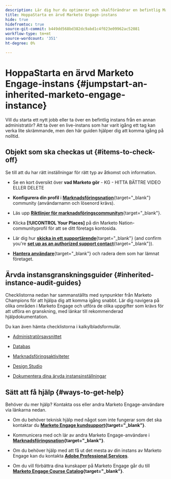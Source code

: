 ```yaml
---
description: Lär dig hur du optimerar och skalförändrar en befintlig Marketo Engage-instans som du har ärvt. Följ checklistan för att granska administratörsinställningar och upprätthålla databasens hygien.
title: HoppaStarta en ärvd Marketo Engage-instans
hide: true
hidefromtoc: true
source-git-commit: b449dd568bd382dc9abd1c4f023e09962ac52081
workflow-type: tm+mt
source-wordcount: '351'
ht-degree: 0%

---
```


# HoppaStarta en ärvd Marketo Engage-instans {#jumpstart-an-inherited-marketo-engage-instance}

Vill du starta ett nytt jobb eller ta över en befintlig instans från en annan administratör? Att ta över en live-instans som har varit igång ett tag kan verka lite skrämmande, men den här guiden hjälper dig att komma igång på nolltid.

## Objekt som ska checkas ut {#items-to-check-off}

Se till att du har rätt inställningar för rätt typ av åtkomst och information.

* Se en kort översikt över **vad Marketo gör** - KG - HITTA BÄTTRE VIDEO ELLER DELETE

* **Konfigurera din profil** i [**Marknadsföringsnation**](https://nation.marketo.com/){target="_blank"} community (användarnamn och lösenord krävs).

* Läs upp [**Riktlinjer för marknadsföringscommunityn**](https://nation.marketo.com/t5/community-guidelines/ct-p/community-guidelines){target="_blank"}.

* Klicka **[!UICONTROL Your Places]** på din Marketo Nation-communityprofil för att se ditt företags kontosida.

* Lär dig hur [**skicka in ett supportärende**](https://nation.marketo.com/t5/Knowledgebase/Submitting-a-Support-Case-to-Marketo-Support/ta-p/252201){target="_blank"} (and confirm you're [**set up as an authorized support contact**](https://nation.marketo.com/t5/Knowledgebase/Managing-Authorized-Support-Contacts/ta-p/254341){target="_blank"}).

* [**Hantera användare**](/help/marketo/product-docs/administration/users-and-roles/managing-marketo-users.md){target="_blank"} och radera dem som har lämnat företaget.

## Ärvda instansgranskningsguider {#inherited-instance-audit-guides}

Checklistorna nedan har sammanställts med synpunkter från Marketo Champions för att hjälpa dig att komma igång snabbt. Lär dig navigera på olika områden i Marketo Engage och utföra de olika uppgifter som krävs för att utföra en granskning, med länkar till rekommenderad hjälpdokumentation.

Du kan även hämta checklistorna i kalkylbladsformulär.

* [Administratörsavsnittet](/help/marketo/getting-started/inheriting-a-marketo-instance/new-inherit-doc-1.md)

* [Databas](/help/marketo/getting-started/inheriting-a-marketo-instance/new-inherit-doc-2.md)

* [Marknadsföringsaktiviteter](/help/marketo/getting-started/inheriting-a-marketo-instance/new-inherit-doc-3.md)

* [Design Studio](/help/marketo/getting-started/inheriting-a-marketo-instance/new-inherit-doc-4.md)

* [Dokumentera dina ärvda instansinställningar](/help/marketo/getting-started/inheriting-a-marketo-instance/new-inherit-doc-5.md)

## Sätt att få hjälp {#ways-to-get-help}

Behöver du mer hjälp? Kontakta oss eller andra Marketo Engage-användare via länkarna nedan.

* Om du behöver teknisk hjälp med något som inte fungerar som det ska kontaktar du **[Marketo Engage kundsupport](https://nation.marketo.com/t5/Support/ct-p/Support){target="_blank"}**.

* Kommunicera med och lär av andra Marketo Engage-användare i **[Marknadsföringsnation](https://nation.marketo.com/){target="_blank"}**.

* Om du behöver hjälp med att få ut det mesta av din instans av Marketo Engage kan du kontakta **[Adobe Professional Services](https://business.adobe.com/products/marketo/services-support.html)**.

* Om du vill förbättra dina kunskaper på Marketo Engage går du till **[Marketo Engage Course Catalog](https://learning.adobe.com/catalog.html?products=Marketo%20Engage){target="_blank"}**.
